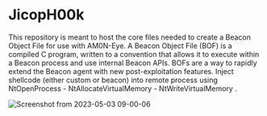 # JicopH00k
This repository is meant to host the core files needed to create a Beacon Object File for use with AM0N-Eye. A Beacon Object File (BOF) is a compiled C program, written to a convention that allows it to execute within a Beacon process and use internal Beacon APIs. 
BOFs are a way to rapidly extend the Beacon agent with new post-exploitation features.
Inject shellcode (either custom or beacon) into remote process using NtOpenProcess - NtAllocateVirtualMemory - NtWriteVirtualMemory .


![Screenshot from 2023-05-03 09-00-06](https://user-images.githubusercontent.com/121706460/235924168-d516b073-38d9-4a36-8b02-193e68056bd0.png)
